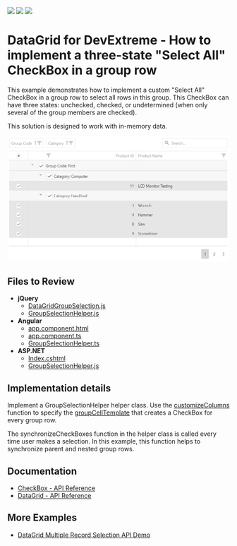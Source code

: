 <!-- default badges list -->
![](https://img.shields.io/endpoint?url=https://codecentral.devexpress.com/api/v1/VersionRange/128583254/23.1.3%2B)
[![](https://img.shields.io/badge/Open_in_DevExpress_Support_Center-FF7200?style=flat-square&logo=DevExpress&logoColor=white)](https://supportcenter.devexpress.com/ticket/details/T444368)
[![](https://img.shields.io/badge/📖_How_to_use_DevExpress_Examples-e9f6fc?style=flat-square)](https://docs.devexpress.com/GeneralInformation/403183)
<!-- default badges end -->

# DataGrid for DevExtreme - How to implement a three-state "Select All" CheckBox in a group row 

This example demonstrates how to implement a custom "Select All" CheckBox in a group row to select all rows in this group. This CheckBox can have three states: unchecked, checked, or undetermined (when only several of the group members are checked). 

This solution is designed to work with in-memory data.

<div align="center"><img alt="Implement a three-state "Select All" CheckBox" src="devextreme-datagrid-select-all-checkbox.png" /></div>

## Files to Review

- **jQuery**
    - [DataGridGroupSelection.js](jQuery/DataGridGroupSelection.js)
    - [GroupSelectionHelper.js](jQuery/GroupSelectionHelper.js)
- **Angular**
    - [app.component.html](Angular/src/app/app.component.html)
    - [app.component.ts](Angular/src/app/app.component.ts)
    - [GroupSelectionHelper.ts](Angular/src/app/GroupSelectionHelper.ts)
- **ASP.NET**    
    - [Index.cshtml](ASP.NET/Views/Home/Index.cshtml)
    - [GroupSelectionHelper.js](ASP.NET/wwwroot/js/GroupSelectionHelper.js)

## Implementation details

Implement a GroupSelectionHelper helper class. Use the [customizeColumns](https://js.devexpress.com/Documentation/ApiReference/UI_Components/dxDataGrid/Configuration/#customizeColumns) function to specify the [groupCellTemplate](https://js.devexpress.com/Documentation/ApiReference/UI_Components/dxDataGrid/Configuration/columns/#groupCellTemplate) that creates a CheckBox for every group row. 

The synchronizeCheckBoxes function in the helper class is called every time user makes a selection. In this example, this function helps to synchronize parent and nested group rows.

## Documentation

- [CheckBox - API Reference](https://js.devexpress.com/Documentation/ApiReference/UI_Components/dxCheckBox/)
- [DataGrid - API Reference](https://js.devexpress.com/Documentation/ApiReference/UI_Components/dxDataGrid/)

## More Examples

- [DataGrid Multiple Record Selection API Demo](https://js.devexpress.com/Demos/WidgetsGallery/Demo/DataGrid/MultipleRecordSelectionAPI)
